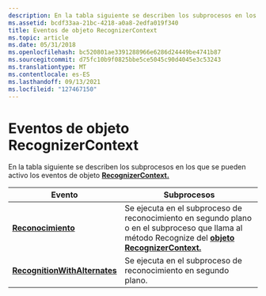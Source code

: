 ```yaml
---
description: En la tabla siguiente se describen los subprocesos en los que se pueden activo los eventos de objeto RecognizerContext. EventThreadsRecognitionFires en el subproceso de reconocimiento en segundo plano o en el subproceso que llama al método Recognize del objeto RecognizerContext. RecognitionWithAlternatesFires en el subproceso de reconocimiento en segundo plano.
ms.assetid: bcdf33aa-21bc-4218-a0a8-2edfa019f340
title: Eventos de objeto RecognizerContext
ms.topic: article
ms.date: 05/31/2018
ms.openlocfilehash: bc520801ae3391288966e6286d24449be4741b87
ms.sourcegitcommit: d75fc10b9f0825bbe5ce5045c90d4045e3c53243
ms.translationtype: MT
ms.contentlocale: es-ES
ms.lasthandoff: 09/13/2021
ms.locfileid: "127467150"
---
```

# <a name="recognizercontext-object-events"></a>Eventos de objeto RecognizerContext

En la tabla siguiente se describen los subprocesos en los que se pueden activo los eventos de objeto [**RecognizerContext.**](inkrecognizercontext-class.md)



| Evento                                                                               | Subprocesos                                                                                                                                                                                                              |
|-------------------------------------------------------------------------------------|----------------------------------------------------------------------------------------------------------------------------------------------------------------------------------------------------------------------|
| [**Reconocimiento**](inkrecognizercontext-recognition.md)                             | Se ejecuta en el subproceso de reconocimiento en segundo plano o en el subproceso que llama al método Recognize del [**objeto**](/windows/desktop/api/msinkaut/nf-msinkaut-iinkrecognizercontext-recognize) [**RecognizerContext.**](inkrecognizercontext-class.md)<br/> |
| [**RecognitionWithAlternates**](inkrecognizercontext-recognitionwithalternates.md) | Se ejecuta en el subproceso de reconocimiento en segundo plano.<br/>                                                                                                                                                               |



 

 

 




